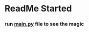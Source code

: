 # ReadMe Started

### run [main.py](https://github.com/004Ajay/DBMS-Project/blob/main/main.py) file to see the magic